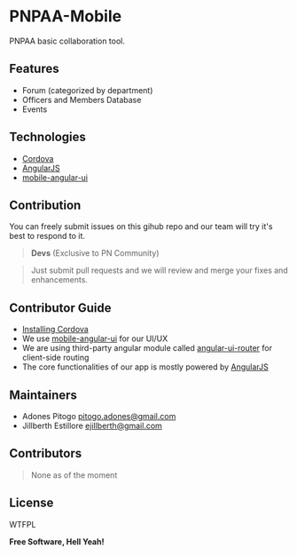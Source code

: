 PNPAA-Mobile
============

PNPAA basic collaboration tool.

Features
---------
- Forum (categorized by department)
- Officers and Members Database
- Events

Technologies
------------
- [Cordova](http://cordova.apache.org/)
- [AngularJS](https://angularjs.org/)
- [mobile-angular-ui](http://mobileangularui.com/docs/)

Contribution
-----------

You can freely submit issues on this gihub repo and our team will try it's best to respond to it.

> <b>Devs</b> (Exclusive to PN Community)

> Just submit pull requests and we will review and merge your fixes and enhancements.


Contributor Guide
----------------------
 - [Installing Cordova](http://cordova.apache.org/docs/en/3.5.0/guide_cli_index.md.html#The%20Command-Line%20Interface)
 - We use [mobile-angular-ui](http://mobileangularui.com/docs/) for our UI/UX
 - We are using third-party angular module called [angular-ui-router](http://angular-ui.github.io/ui-router/) for client-side routing
 - The core functionalities of our app is mostly powered by [AngularJS](https://docs.angularjs.org/tutorial)



Maintainers
------------

- Adones Pitogo <pitogo.adones@gmail.com>
- Jillberth Estillore <ejillberth@gmail.com>

Contributors
-----------
> None as of the moment

License
----------

WTFPL

**Free Software, Hell Yeah!**
